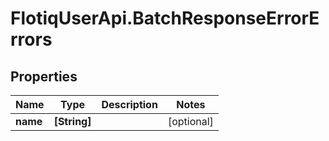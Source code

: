 # FlotiqUserApi.BatchResponseErrorErrors

## Properties

Name | Type | Description | Notes
------------ | ------------- | ------------- | -------------
**name** | **[String]** |  | [optional] 


